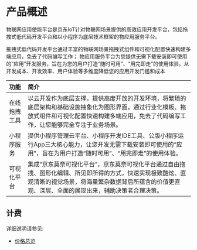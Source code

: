 # 产品概述

物联网应用使能平台是京东IoT针对物联网场景提供的高效应用开发平台，包括拖拽式低代码开发平台和以小程序为底层技术框架的物应用服务平台。

拖拽式低代码开发平台通过丰富的物联网场景拖拽式组件和可视化配置快速构建多端应用，免去了代码编写工作；
物应用服务平台为您提供无需下载安装即可使用的“应用”开发服务，旨在为您的用户打造“随时可用”、“用完即走”的使用体验。从开发成本、开发效率、用户体验等多维度降低您的应用开发门槛和成本


| 功能        | 简介                                                                                   |
|:----------|:-----------------------------------------------------------------------------------------|
| 在线拖拽工具    | 以云开发作为底层支撑，提供高度开放的开发环境，将繁琐的底层架构和基础设施抽象化为图形界面，通过行业化模板、拖放式组件和可视化配置快速构建多端应用，免去了代码编写工作，让您能够完全专注于业务场景。|
| 小程序服务     | 提供小程序管理云平台、小程序开发IDE工具、公版小程序运行App三大核心能力，让您开发无需下载安装即可使用的“应用”，旨在为用户打造“随时可用”、“用完即走”的使用体验。|
| 可视化平台     | 集成“京东莫奈可视化平台”，京东莫奈可视化平台通过自由拖拽、图形化编辑、所见即所得的方式，快速实现极致酷炫、直观清晰的视觉场景，将海量繁杂数据背后所蕴含的价值更直观、深层、全面的展现出来，辅助决策者合理决策。|

## 计费

详细说明请参见:
- [价格总览](../Pricing/Billing-Overview.md)


